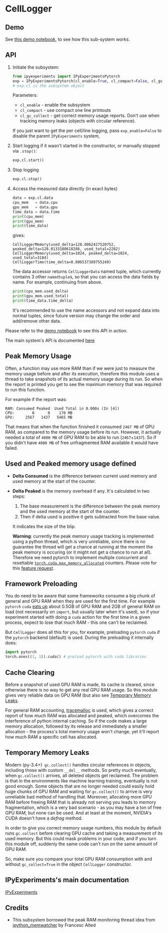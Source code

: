 # CellLogger

## Demo

See [this demo notebook](https://github.com/stas00/ipyexperiments/blob/master/demo_cl.ipynb), to see how this sub-system works.

## API

1. Initiate the subsystem:
   ```python
   from ipyexperiments import IPyExperimentsPytorch
   exp = IPyExperimentsPytorch(cl_enable=True, cl_compact=False, cl_gc_collect=True)
   # exp.cl is the subsystem object
   ```
   Parameters:
   * `cl_enable` - enable the subsystem
   * `cl_compact` - use compact one line printouts
   * `cl_gc_collect` - get correct memory usage reports. Don't use when tracking memory leaks (objects with circular reference).

   If you just want to get the per cell/line logging, pass `exp_enable=False` to disable the parent `IPyExperiments` system,

2. Start logging if it wasn't started in the constructor, or manually stopped via `.stop()`:
   ```python
   exp.cl.start()
   ```

3. Stop logging
   ```python
   exp.cl.stop()
   ```

4. Access the measured data directly (in exact bytes)
   ```python
   data = exp.cl.data
   cpu_mem   = data.cpu
   gpu_mem   = data.gpu
   time_data = data.time
   print(cpu_mem)
   print(gpu_mem)
   print(time_data)

   ```
   gives:
   ```
   CellLoggerMemory(used_delta=128.0062427520752, peaked_delta=128.0133180618286, used_total=2282)
   CellLoggerMemory(used_delta=1024, peaked_delta=1024, used_total=3184)
   CellLoggerTime(time_delta=0.806537389755249)
   ```
   The data accessor returns `CellLoggerData` named tuple, which currently contains
   3 other `namedtuple`s, so that you can access the data fields by name. For example, continuing from above.

   ```python
   print(cpu_mem.used_delta)
   print(gpu_mem.used_total)
   print(time_data.time_delta)
   ```
   It's recommended to use the name accessors and not expand data into normal tuples, since future version may change the order and add/remove other data.

Please refer to the [demo notebook](https://github.com/stas00/ipyexperiments/blob/master/demo_cl.ipynb) to see this API in action.

The main system's API is documented [here](./ipyexperiments.md#API)


## Peak Memory Usage

Often, a function may use more RAM than if we were just to measure the memory usage before and after its execution, therefore this module uses a thread to take snapshots of its actual memory usage during its run. So when the report is printed you get to see the maximum memory that was required to run this function.

For example if the report was:

```
RAM: Consumed Peaked  Used Total in 0.000s (In [4])
CPU:        0      0    170 MB
GPU:     2567   1437   5465 MB
```

That means that when the function finished it consumed `2467 MB` of GPU RAM, as compared to the memory usage before its run. However, it actually needed a total of `4000 MB` of GPU RAM to be able to run (`2467`+`1437`). So if you didn't have `4000 MB` of free unfragmented RAM available it would have failed.

## Used and Peaked memory usage defined

* **Delta Consumed** is the difference between current used memory and used memory at the start of the counter.

* **Delta Peaked** is the memory overhead if any. It's calculated in two steps:
   1. The base measurement is the difference between the peak memory and the used memory at the start of the counter.
   2. Then if delta used is positive it gets subtracted from the base value.

   It indicates the size of the blip.

   **Warning**: currently the peak memory usage tracking is implemented using a python thread, which is very unreliable, since there is no guarantee the thread will get a chance at running at the moment the peak memory is occuring (or it might not get a chance to run at all). Therefore we need pytorch to implement multiple concurrent and resettable [`torch.cuda.max_memory_allocated`](https://pytorch.org/docs/stable/cuda.html#torch.cuda.max_memory_allocated) counters. Please vote for this [feature request](https://github.com/pytorch/pytorch/issues/16266).


## Framework Preloading

You do need to be aware that some frameworks consume a big chunk of general and GPU RAM when they are used for the first time. For example `pytorch` `cuda` [eats up](
https://docs.fast.ai/dev/gpu.html#unusable-gpu-ram-per-process) about 0.5GB of GPU RAM and 2GB of general RAM on load (not necessarily on `import`, but usually later when it's used), so if your experiment started with doing a `cuda` action for the first time in a given process, expect to lose that much RAM - this one can't be reclaimed.

But `CellLogger` does all this for you, for example, preloading `pytorch` `cuda` if the `pytorch` backend (default) is used. During the preloading it internally does:

   ```python
   import pytorch
   torch.ones((1, 1)).cuda() # preload pytorch with cuda libraries
   ```




## Cache Clearing

Before a snapshot of used GPU RAM is made, its cache is cleared, since otherwise there is no way to get any real GPU RAM usage. So this module gives very reliable data on GPU RAM (but also see [Temporary Memory Leaks](#temporary-memory-leaks).

For general RAM accounting, [tracemalloc](https://docs.python.org/3/library/tracemalloc.html) is used, which gives a correct report of how much RAM was allocated and peaked, which overcomes the interference of python internal caching. So if the code makes a large memory allocation, followed by its release and immediately a smaller allocation - the process's total memory usage won't change, yet it'll report how much RAM a specific cell has allocated.

## Temporary Memory Leaks

Modern (py-3.4+)` gc.collect()` handles circular references in objects, including those with custom `__del__` methods. So pretty much eventually, when `gc.collect()` arrives, all deleted objects get reclaimed. The problem is that in the environments like machine learning training, eventually is not good enough. Some objects that are no longer needed could easily hold huge chunks of GPU RAM and waiting for `gc.collect()` to arrive is very unreliable bad method of handling that. Moreover, allocating more GPU RAM before freeing RAM that is already not serving you leads to memory fragmentation, which is a very bad scenario - as you may have a ton of free GPU RAM, but none can be used. And at least at the moment, NVIDIA's CUDA doesn't have a *defrag* method.

In order to give you correct memory usage numbers, this module by default runs `gc.collect` before clearing GPU cache and taking a measurement of its used memory. But this could mask problems in your code, and if you turn this module off, suddenly the same code can't run on the same amount of GPU RAM.

So, make sure you compare your total GPU RAM consumption with and without `gc_collect=True` in the object `CellLogger` constructor.


## IPyExperiments's main documentation

[IPyExperiments](https://github.com/stas00/ipyexperiments/blob/master/docs/ipyexperiments.md)


## Credits

* This subsystem borrowed the peak RAM monitoring thread idea from [ipython_memwatcher](https://github.com/FrancescAlted/ipython_memwatcher) by Francesc Alted
